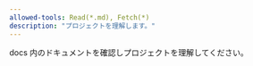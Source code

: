 ```yaml
---
allowed-tools: Read(*.md), Fetch(*)
description: "プロジェクトを理解します。"
---
```


docs 内のドキュメントを確認しプロジェクトを理解してください。
